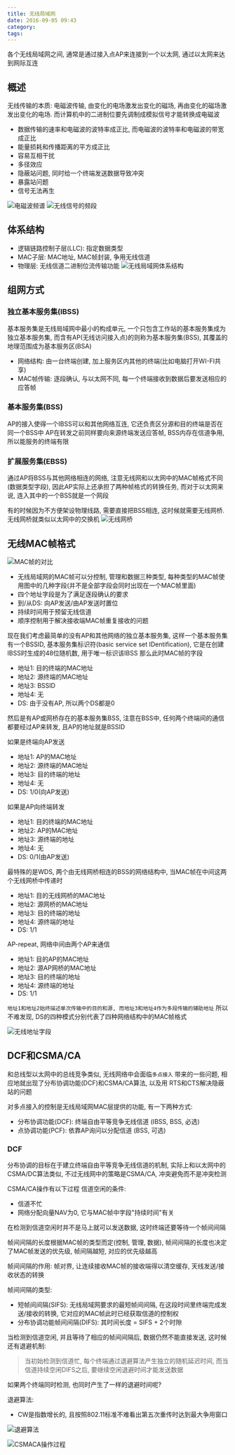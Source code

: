 ```yaml
---
title: 无线局域网
date: 2016-09-05 09:43
category:
tags:
---
```


各个无线局域网之间, 通常是通过接入点AP来连接到一个以太网, 通过以太网来达到网际互连

## 概述
无线传输的本质: 电磁波传输, 由变化的电场激发出变化的磁场, 再由变化的磁场激发出变化的电场. 而计算机中的二进制位要先调制成模拟信号才能转换成电磁波

- 数据传输的速率和电磁波的波特率成正比, 而电磁波的波特率和电磁波的带宽成正比
- 能量损耗和传播距离的平方成正比
- 容易互相干扰
- 多径效应
- 隐蔽站问题, 同时给一个终端发送数据导致冲突
- 暴露站问题
- 信号无法再生

![电磁波频谱](04无线局域网/电磁波频谱.png)
![无线信号的频段](04无线局域网/无线信号的频段.png)

## 体系结构

- 逻辑链路控制子层(LLC): 指定数据类型
- MAC子层: MAC地址, MAC帧封装, 争用无线信道
- 物理层: 无线信道二进制位流传输功能
![无线局域网体系结构](04无线局域网/无线局域网体系结构.png)

## 组网方式

### 独立基本服务集(IBSS)
基本服务集是无线局域网中最小的构成单元, 一个只包含工作站的基本服务集成为独立基本服务集, 而含有AP(无线访问接入点)的则称为基本服务集(BSS), 其覆盖的地理范围成为基本服务区(BSA)

- 网络结构: 由一台终端创建, 加上服务区内其他的终端(比如电脑打开WI-FI共享)
- MAC帧传输: 逐段确认, 与以太网不同, 每一个终端接收到数据后要发送相应的应答帧

### 基本服务集(BSS)
AP的接入使得一个IBSS可以和其他网络互连, 它还负责区分源和目的终端是否在同一个BSS中
AP在转发之前同样要向来源终端发送应答帧, BSS内存在信道争用, 所以能服务的终端有限

### 扩展服务集(EBSS)
通过AP将BSS与其他网络相连的网络, 注意无线网和以太网中的MAC帧格式不同(数据类型字段), 因此AP实际上还承担了两种帧格式的转换任务, 而对于以太网来说, 连入其中的一个BSS就是一个网段

有的时候因为不方便架设物理线路, 需要直接把BSS相连, 这时候就需要无线网桥.
无线网桥就类似以太网中的交换机
![无线网桥](04无线局域网/无线网桥.png)

## 无线MAC帧格式

![MAC帧的对比](04无线局域网/MAC帧的对比.png)

- 无线局域网的MAC帧可以分控制, 管理和数据三种类型, 每种类型的MAC帧使用图中的几种字段(并不是全部字段会同时出现在一个MAC帧里面)
- 四个地址字段是为了满足逐段确认的要求
- 到/从DS: 向AP发送/由AP发送时置位
- 持续时间用于预留无线信道
- 顺序控制用于解决接收端MAC帧重复接收的问题

现在我们考虑最简单的没有AP和其他网络的独立基本服务集, 这样一个基本服务集有一个BSSID, 基本服务集标识符(basic service set IDentification), 它是在创建IBSS时生成的48位随机数, 用于唯一标识该IBSS
那么此时MAC帧的字段

- 地址1: 目的终端的MAC地址
- 地址2: 源终端的MAC地址
- 地址3: BSSID
- 地址4: 无
- DS: 由于没有AP, 所以两个DS都是0

然后是有AP或网桥存在的基本服务集BSS, 注意在BSS中, 任何两个终端间的通信都要经过AP来转发, 且AP的地址就是BSSID

如果是终端向AP发送
- 地址1: AP的MAC地址
- 地址2: 源终端的MAC地址
- 地址3: 目的终端的地址
- 地址4: 无
- DS: 1/0(向AP发送)

如果是AP向终端转发

- 地址1: 目的终端的MAC地址
- 地址2: AP的MAC地址
- 地址3: 源终端的地址
- 地址4: 无
- DS: 0/1(由AP发送)

最特殊的是WDS, 两个由无线网桥相连的BSS的网络结构中, 当MAC帧在中间这两个无线网桥中传递时

- 地址1: 目的无线网桥的MAC地址
- 地址2: 源网桥的MAC地址
- 地址3: 目的终端的地址
- 地址4: 源终端的地址
- DS: 1/1

AP-repeat, 网络中间由两个AP来通信

- 地址1: 目的AP的MAC地址
- 地址2: 源AP网桥的MAC地址
- 地址3: 目的终端的地址
- 地址4: 源终端的地址
- DS: 1/1

`地址1和地址2始终描述单次传输中的目的和源, 而地址3和地址4作为多段传输的辅助地址`
所以不难发现, DS的四种模式分别代表了四种网络结构中的MAC帧格式

![无线地址字段](04无线局域网/无线地址字段.png)

## DCF和CSMA/CA
和总线型以太网中的总线竞争类似, 无线网络中会面临`多点接入` 带来的一些问题, 相应地就出现了分布协调功能(DCF)和CSMA/CA算法, 以及用  RTS和CTS解决隐蔽站的问题

对多点接入的控制是无线局域网MAC层提供的功能, 有一下两种方式:
- 分布协调功能(DCF): 终端自由平等竞争无线信道 (IBSS, BSS, 必选)
- 点协调功能(PCF): 依靠AP询问以分配信道 (BSS, 可选)

### DCF
分布协调的目标在于建立终端自由平等竞争无线信道的机制, 实际上和以太网中的CSMA/DC算法类似, 不过无线网中的策略是CSMA/CA, 冲突避免而不是冲突检测

CSMA/CA操作有以下过程
信道空闲的条件:
- 信道不忙
- 网络分配向量NAV为0, 它与MAC帧中字段"持续时间"有关

在检测到信道空闲时并不是马上就可以发送数据, 这时终端还要等待一个帧间间隔

帧间间隔的长度根据MAC帧的类型而定(控制, 管理, 数据), 帧间间隔的长度也决定了MAC帧发送的优先级, 帧间隔越短, 对应的优先级越高

帧间间隔的作用: 帧对界, 让连续接收MAC帧的接收端得以清空缓存, 天线发送/接收状态的转换

帧间间隔的类型:
- 短帧间间隔(SIFS): 无线局域网要求的最短帧间间隔, 在这段时间里终端完成发送/接收的转换, 它对应的MAC帧此时已经获取信道的控制权
- 分布协调功能帧间间隔(DIFS): 其时间长度 = SIFS + 2个时隙

当检测到信道空闲, 并且等待了相应的帧间间隔后, 数据仍然不能直接发送, 这时候还有退避机制:

> 当初始检测到信道忙, 每个终端通过退避算法产生独立的随机延迟时间, 而当信道持续空闲DIFS之后, 要继续空闲退避时间才能发送数据

如果两个终端同时检测, 也同时产生了一样的退避时间呢?

退避算法:
- CW是指数增长的, 且按照802.11标准不难看出第五次重传时达到最大争用窗口

![退避算法](04无线局域网/退避算法.png)

![CSMACA操作过程](04无线局域网/CSMACA操作过程.png)



